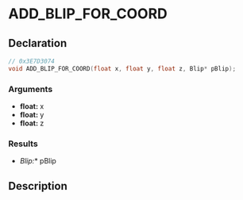 # ADD_BLIP_FOR_COORD

## Declaration
```cpp
// 0x3E7D3074
void ADD_BLIP_FOR_COORD(float x, float y, float z, Blip* pBlip);
```

### Arguments
- **float:** x
- **float:** y
- **float:** z

### Results
- **Blip*:** pBlip

## Description
